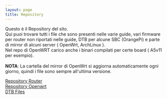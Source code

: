 ```yaml
---
layout: page
title: Repository
---
```


Questo è il Repository del sito. 
<br>Qui puoi trovare tutti i file che sono presenti nelle varie guide, vari firmware per router non riportati nelle guide, DTB per alcune SBC (OrangePi) e parte di mirror di alcuni server ( OpenWrt, ArchLinux ).  
Nel repo di OpenWRT carico anche i binari compilati per certe board ( A5v11 per esempio).
<br>
<br>
**NOTA**: La cartella del mirror di OpenWrt si aggiorna automaticamente ogni giorno, quindi i file sono sempre all'ultima versione. 


[Repository Router](https://github.com/pietrotti97/pietrotti97.github.io/tree/master/repo/Router)
<br>
[Repository Openwrt](https://github.com/pietrotti97/pietrotti97.github.io/tree/master/repo/OpenWrt)
<br>
[DTB Files](https://github.com/pietrotti97/pietrotti97.github.io/tree/master/repo/DTB)
<br>
